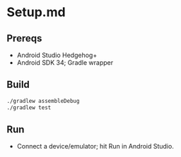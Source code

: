 # Setup.md
## Prereqs
- Android Studio Hedgehog+
- Android SDK 34; Gradle wrapper

## Build
```bash
./gradlew assembleDebug
./gradlew test
```

## Run
- Connect a device/emulator; hit Run in Android Studio.
